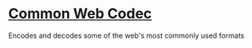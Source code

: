 
# [Common Web Codec](https://unkani.github.io/common-web-codec/app/index.html)

Encodes and decodes some of the web's most commonly used formats
